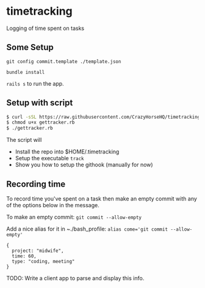 timetracking
============

Logging of time spent on tasks

Some Setup
----------

```
git config commit.template ./template.json

bundle install
```

```rails s``` to run the app.

Setup with script
-----------------

```bash
$ curl -sSL https://raw.githubusercontent.com/CrazyHorseHQ/timetracking/gettracker/gettracker.rb > gettracker.rb
$ chmod u+x gettracker.rb
$ ./gettracker.rb
```

The script will
* Install the repo into $HOME/.timetracking
* Setup the executable `track`
* Show you how to setup the githook (manually for now)

Recording time
--------------

To record time you've spent on a task then make an empty commit with any of the options below in the message.

To make an empty commit: ```git commit --allow-empty```

Add a nice alias for it in ~./bash_profile: ```alias come='git commit --allow-empty'```

```
{
  project: "midwife",
  time: 60,
  type: "coding, meeting"
}
```

TODO: Write a client app to parse and display this info.
